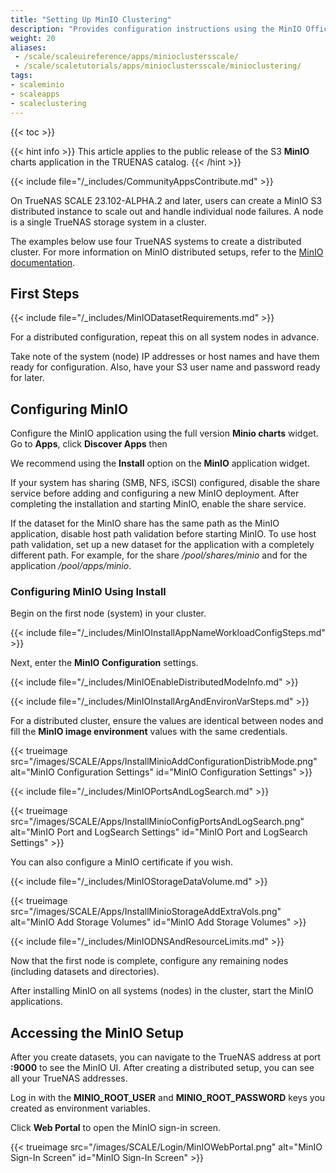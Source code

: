 ```yaml
---
title: "Setting Up MinIO Clustering"
description: "Provides configuration instructions using the MinIO Offical Charts application widget. It includes instructions on setting up a distributed cluster configuration."
weight: 20
aliases:
 - /scale/scaleuireference/apps/minioclustersscale/
 - /scale/scaletutorials/apps/minioclustersscale/minioclustering/
tags:
- scaleminio
- scaleapps
- scaleclustering
---
```


{{< toc >}}

{{< hint info >}}
This article applies to the public release of the S3 **MinIO** charts application in the TRUENAS catalog.
{{< /hint >}}

{{< include file="/_includes/CommunityAppsContribute.md" >}}

On TrueNAS SCALE 23.102-ALPHA.2 and later, users can create a MinIO S3 distributed instance to scale out and handle individual node failures.
A node is a single TrueNAS storage system in a cluster.

The examples below use four TrueNAS systems to create a distributed cluster.
For more information on MinIO distributed setups, refer to the [MinIO documentation](https://docs.min.io/docs/distributed-minio-quickstart-guide.html).

## First Steps

{{< include file="/_includes/MinIODatasetRequirements.md" >}}

For a distributed configuration, repeat this on all system nodes in advance.

Take note of the system (node) IP addresses or host names and have them ready for configuration. Also, have your S3 user name and password ready for later.

## Configuring MinIO

Configure the MinIO application using the full version **Minio charts** widget.
Go to **Apps**, click **Discover Apps** then

We recommend using the **Install** option on the **MinIO** application widget.

If your system has sharing (SMB, NFS, iSCSI) configured, disable the share service before adding and configuring a new MinIO deployment.
After completing the installation and starting MinIO, enable the share service.

If the dataset for the MinIO share has the same path as the MinIO application, disable host path validation before starting MinIO.
To use host path validation, set up a new dataset for the application with a completely different path. For example, for the share */pool/shares/minio* and for the application */pool/apps/minio*.

### Configuring MinIO Using Install

Begin on the first node (system) in your cluster.

{{< include file="/_includes/MinIOInstallAppNameWorkloadConfigSteps.md" >}}

Next, enter the **MinIO Configuration** settings.

{{< include file="/_includes/MinIOEnableDistributedModeInfo.md" >}}

{{< include file="/_includes/MinIOInstallArgAndEnvironVarSteps.md" >}}

For a distributed cluster, ensure the values are identical between nodes and fill the **MinIO image environment** values with the same credentials.

{{< trueimage src="/images/SCALE/Apps/InstallMinioAddConfigurationDistribMode.png" alt="MinIO Configuration Settings" id="MinIO Configuration Settings" >}}

{{< include file="/_includes/MinIOPortsAndLogSearch.md" >}}

{{< trueimage src="/images/SCALE/Apps/InstallMinioConfigPortsAndLogSearch.png" alt="MinIO Port and LogSearch Settings" id="MinIO Port and LogSearch Settings" >}}

You can also configure a MinIO certificate if you wish.

{{< include file="/_includes/MinIOStorageDataVolume.md" >}}

{{< trueimage src="/images/SCALE/Apps/InstallMinioStorageAddExtraVols.png" alt="MinIO Add Storage Volumes" id="MinIO Add Storage Volumes" >}}

{{< include file="/_includes/MinIODNSAndResourceLimits.md" >}}

Now that the first node is complete, configure any remaining nodes (including datasets and directories).

After installing MinIO on all systems (nodes) in the cluster, start the MinIO applications.

## Accessing the MinIO Setup

After you create datasets, you can navigate to the TrueNAS address at port **:9000** to see the MinIO UI. After creating a distributed setup, you can see all your TrueNAS addresses.

Log in with the **MINIO_ROOT_USER** and **MINIO_ROOT_PASSWORD** keys you created as environment variables.

Click **Web Portal** to open the MinIO sign-in screen.

{{< trueimage src="/images/SCALE/Login/MinIOWebPortal.png" alt="MinIO Sign-In Screen" id="MinIO Sign-In Screen" >}}
